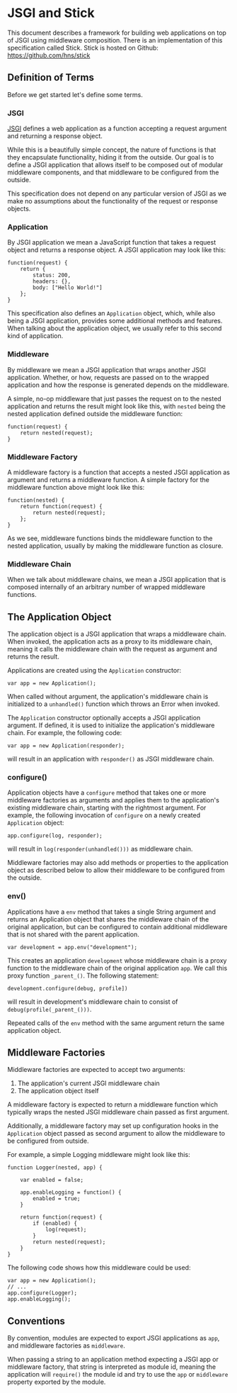 # JSGI and Stick

This document describes a framework for building web applications on top of JSGI using middleware composition. There is an implementation of this specification called Stick. Stick is hosted on Github: <https://github.com/hns/stick>

## Definition of Terms

Before we get started let's define some terms.

### JSGI

[JSGI](http://wiki.commonjs.org/wiki/JSGI) defines a web application as a function accepting a request argument and returning a response object. 

While this is a beautifully simple concept, the nature of functions is that they encapsulate functionality, hiding it from the outside. Our goal is to define a JSGI application that allows itself to be composed out of modular middleware components, and that middleware to be configured from the outside.

This specification does not depend on any particular version of JSGI as we make no assumptions about the functionality of the request or response objects.

### Application

By JSGI application we mean a JavaScript function that takes a request object and returns a response object. A JSGI application may look like this:

    function(request) {
        return {
            status: 200,
            headers: {},
            body: ["Hello World!"]
        };
    }

This specification also defines an `Application` object, which, while also being a JSGI application, provides some additional methods and features. When talking about the application object, we usually refer to this second kind of application.

### Middleware

By middleware we mean a JSGI application that wraps another JSGI application. Whether, or how, requests are passed on to the wrapped application and how the response is generated depends on the middleware.

A simple, no-op middleware that just passes the request on to the nested application and returns the result might look like this, with `nested` being the nested application defined outside the middleware function:

    function(request) {
        return nested(request);
    }

### Middleware Factory

A middleware factory is a function that accepts a nested JSGI application as argument and returns a middleware function. A simple factory for the middleware function above might look like this:

    function(nested) {
        return function(request) {
            return nested(request);
        };
    }

As we see, middleware functions binds the middleware function to the nested application, usually by making the middleware function as closure.

### Middleware Chain

When we talk about middleware chains, we mean a JSGI application that is composed internally of an arbitrary number of wrapped middleware functions. 

## The Application Object

The application object is a JSGI application that wraps a middleware chain. When invoked, the application acts as a proxy to its middleware chain, meaning it calls the middleware chain with the request as argument and returns the result.

Applications are created using the `Application` constructor:

    var app = new Application();

When called without argument, the application's middleware chain is initialized to a `unhandled()` function which throws an Error when invoked. 

The `Application` constructor optionally accepts a JSGI application argument. If defined, it is used to initialize the application's middleware chain. For example, the following code:

    var app = new Application(responder);

will result in an application with `responder()` as JSGI middleware chain.

### configure()

Application objects have a `configure` method that takes one or more middleware factories as arguments and applies them to the application's existing middleware chain, starting with the rightmost argument. For example, the following invocation of `configure` on a newly created `Application` object:

    app.configure(log, responder);

will result in `log(responder(unhandled()))` as middleware chain.

Middleware factories may also add methods or properties to the application object as described below to allow their middleware to be configured from the outside.

### env()

Applications have a `env` method that takes a single String argument and returns an Application object that shares the middleware chain of the original application, but can be configured to contain additional middleware that is not shared with the parent application. 

    var development = app.env("development");

This creates an application `development` whose middleware chain is a proxy function to the middleware chain of the original application `app`. We call this proxy function `_parent_()`. The following statement: 

    development.configure(debug, profile])

will result in development's middleware chain to consist of `debug(profile(_parent_()))`.

Repeated calls of the `env` method with the same argument return the same application object.

## Middleware Factories

Middleware factories are expected to accept two arguments:

 1. The application's current JSGI middleware chain
 2. The application object itself

A middleware factory is expected to return a middleware function which typically wraps the nested JSGI middleware chain passed as first argument. 

Additionally, a middleware factory may set up configuration hooks in the `Application` object passed as second argument to allow the middleware to be configured from outside.

For example, a simple Logging middleware might look like this:

    function Logger(nested, app) {

        var enabled = false;

        app.enableLogging = function() {
            enabled = true;
        }

        return function(request) {
            if (enabled) {
                log(request);
            }
            return nested(request);
        }
    }

The following code shows how this middleware could be used:

    var app = new Application();
    // ...
    app.configure(Logger);
    app.enableLogging();

## Conventions

By convention, modules are expected to export JSGI applications as `app`, and middleware factories as `middleware`. 

When passing a string to an application method expecting a JSGI app or middleware factory, that string is interpreted as module id, meaning the application will `require()` the module id and try to use the `app` or `middleware` property exported by the module.